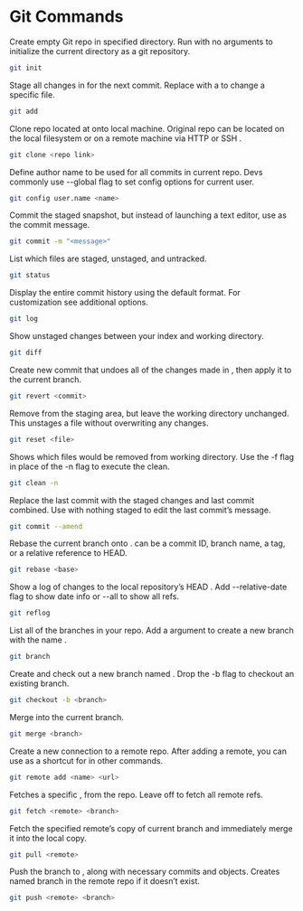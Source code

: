 # Git Commands
Create empty Git repo in specified directory. Run with no
arguments to initialize the current directory as a git repository.

```sh
git init
```
Stage all changes in <directory> for the next commit.
Replace <directory> with a <file> to change a specific file.

```sh
git add
```
Clone repo located at <repo> onto local machine. Original repo can be
located on the local filesystem or on a remote machine via HTTP or SSH .

```sh
git clone <repo link>
```
Define author name to be used for all commits in current repo. Devs
commonly use --global flag to set config options for current user.

```sh
git config user.name <name>
```
Commit the staged snapshot, but instead of launching
a text editor, use <message> as the commit message.

```sh
git commit -m "<message>"
```
List which files are staged, unstaged, and untracked.

```sh
git status
```
Display the entire commit history using the default format.
For customization see additional options.
```sh
git log
```
Show unstaged changes between your index and
working directory.
```sh
git diff
```
Create new commit that undoes all of the changes made in
<commit> , then apply it to the current branch.
```sh
git revert <commit>
```
Remove <file> from the staging area, but leave the working directory
unchanged. This unstages a file without overwriting any changes.
```sh
git reset <file>
```
Shows which files would be removed from working directory.
Use the -f flag in place of the -n flag to execute the clean.
```sh
git clean -n
```
Replace the last commit with the staged changes and last commit
combined. Use with nothing staged to edit the last commit’s message.
```sh
git commit --amend
```
Rebase the current branch onto <base> . <base> can be a commit ID,
branch name, a tag, or a relative reference to HEAD.
```sh
git rebase <base>
```
Show a log of changes to the local repository’s HEAD .
Add --relative-date flag to show date info or --all to show all refs.
```sh
git reflog
```
List all of the branches in your repo. Add a <branch> argument to
create a new branch with the name <branch> .
```sh
git branch
```
Create and check out a new branch named <branch> .
Drop the -b flag to checkout an existing branch.
```sh
git checkout -b <branch>
```
Merge <branch> into the current branch.
```sh
git merge <branch>
```
Create a new connection to a remote repo. After adding a remote,
you can use <name> as a shortcut for <url> in other commands.
```sh
git remote add <name> <url>
```
Fetches a specific <branch> , from the repo. Leave off <branch>
to fetch all remote refs.
```sh
git fetch <remote> <branch>
```
Fetch the specified remote’s copy of current branch and
immediately merge it into the local copy.
```sh
git pull <remote>
```
Push the branch to <remote> , along with necessary commits and
objects. Creates named branch in the remote repo if it doesn’t exist.
```sh
git push <remote> <branch>
```